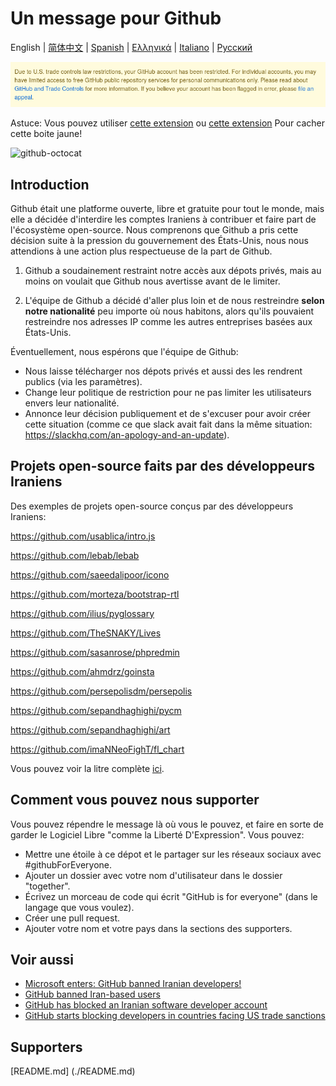 # Un message pour Github

English | [简体中文](./README-CN.md) | [Spanish](./README-ES.md) | [Ελληνικά](./README-GR.md) | [Italiano](./README-IT.md) | [Русский](./README-RU.md)

![alt text](./message.png)

Astuce: Vous pouvez utiliser [cette extension](https://github.com/JafarAkhondali/remove-github-restrictions-message) ou [cette extension](https://github.com/MohamadKh75/ShutHub) Pour cacher cette boite jaune!

![github-octocat](https://user-images.githubusercontent.com/16706911/61997137-7aa7df00-b0b2-11e9-97f1-f452855fe21c.png)


## Introduction

Github était une platforme ouverte, libre et gratuite pour tout le monde, mais elle a décidée d'interdire les comptes Iraniens à contribuer et faire part de l'écosystème open-source. Nous comprenons que Github a pris cette décision suite à la pression du gouvernement des États-Unis, nous nous attendions à une action plus respectueuse de la part de Github.

1. Github a soudainement restraint notre accès aux dépots privés, mais au moins on voulait que Github nous avertisse avant de le limiter.

2. L'équipe de Github a décidé d'aller plus loin et de nous restreindre **selon notre nationalité** peu importe où nous habitons, alors qu'ils pouvaient restreindre nos adresses IP comme les autres entreprises basées aux États-Unis.

Éventuellement, nous espérons que l'équipe de Github:

- Nous laisse télécharger nos dépots privés et aussi des les rendrent publics (via les paramètres).
- Change leur politique de restriction pour ne pas limiter les utilisateurs envers leur nationalité.
- Annonce leur décision publiquement et de s'excuser pour avoir créer cette situation (comme ce que slack avait fait dans la même situation: https://slackhq.com/an-apology-and-an-update).

## Projets open-source faits par des développeurs Iraniens

Des exemples de projets open-source conçus par des développeurs Iraniens:

https://github.com/usablica/intro.js

https://github.com/lebab/lebab

https://github.com/saeedalipoor/icono

https://github.com/morteza/bootstrap-rtl

https://github.com/ilius/pyglossary

https://github.com/TheSNAKY/Lives

https://github.com/sasanrose/phpredmin

https://github.com/ahmdrz/goinsta

https://github.com/persepolisdm/persepolis

https://github.com/sepandhaghighi/pycm

https://github.com/sepandhaghighi/art

https://github.com/imaNNeoFighT/fl_chart

Vous pouvez voir la litre complète [ici](https://github.com/mohebifar/made-in-iran).

## Comment vous pouvez nous supporter

Vous pouvez répendre le message là où vous le pouvez, et faire en sorte de garder le Logiciel Libre "comme la Liberté D'Expression".
Vous pouvez:

- Mettre une étoile à ce dépot et le partager sur les réseaux sociaux avec #githubForEveryone.
- Ajouter un dossier avec votre nom d'utilisateur dans le dossier "together".
- Écrivez un morceau de code qui écrit "GitHub is for everyone" (dans le langage que vous voulez).
- Créer une pull request.
- Ajouter votre nom et votre pays dans la sections des supporters.

## Voir aussi

- [Microsoft enters: GitHub banned Iranian developers!](https://medium.com/@d.aliyamini/microsoft-enters-github-banned-iranian-developers-843f7c60a146)
- [GitHub banned Iran-based users](https://financialtribune.com/articles/sci-tech/99111/github-bans-iran-based-users)
- [GitHub has blocked an Iranian software developer account](https://hub.packtpub.com/github-has-blocked-an-iranian-software-developers-account)
- [GitHub starts blocking developers in countries facing US trade sanctions](https://www.zdnet.com/article/github-starts-blocking-developers-in-countries-facing-us-trade-sanctions)

## Supporters
[README.md] (./README.md)
